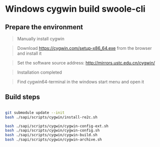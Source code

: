 # Windows cygwin build swoole-cli

## Prepare the environment

> Manually install cygwin

> Download https://cygwin.com/setup-x86_64.exe from the browser and install it

> Set the software source address: http://mirrors.ustc.edu.cn/cygwin/

> Installation completed

> Find cygwin64-terminal in the windows start menu and open it

## Build steps

```bash

git submodule update --init
bash ./sapi/scripts/cygwin/install-re2c.sh

bash ./sapi/scripts/cygwin/cygwin-config-ext.sh
bash ./sapi/scripts/cygwin/cygwin-config.sh
bash ./sapi/scripts/cygwin/cygwin-build.sh
bash ./sapi/scripts/cygwin/cygwin-archive.sh

```